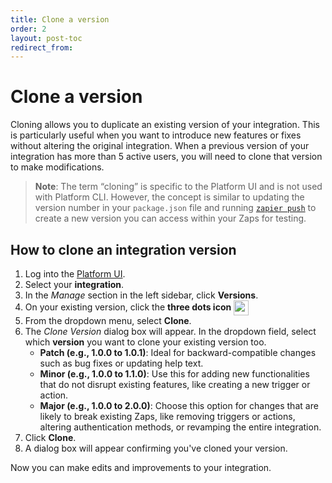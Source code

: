 ```yaml
---
title: Clone a version
order: 2
layout: post-toc
redirect_from: 
---
```


# Clone a version

Cloning allows you to duplicate an existing version of your integration. This is particularly useful when you want to introduce new features or fixes without altering the original integration. When a previous version of your integration has more than 5 active users, you will need to clone that version to make modifications.

> **Note**: The term “cloning” is specific to the Platform UI and is not used with Platform CLI. However, the concept is similar to updating the version number in your `package.json` file and running [`zapier push`](https://github.com/zapier/zapier-platform/blob/main/packages/cli/docs/cli.md#push) to create a new version you can access within your Zaps for testing.


## How to clone an integration version

1. Log into the [Platform UI](https://zapier.com/app/developer).
2. Select your **integration**. 
3. In the _Manage_ section in the left sidebar, click **Versions**.  
4. On your existing version, click the **three dots icon** <img style="vertical-align: middle;" src="https://cdn.zappy.app/7ff6381b55b013ebfc2bdda0e4662676.png" alt="navMoreHoriz icon" width="24">
5. From the dropdown menu, select **Clone**.
6. The *Clone Version* dialog box will appear. In the dropdown field, select which **version** you want to clone your existing version too.
    - **Patch (e.g., 1.0.0 to 1.0.1)**: Ideal for backward-compatible changes such as bug fixes or updating help text.
    - **Minor (e.g., 1.0.0 to 1.1.0)**: Use this for adding new functionalities that do not disrupt existing features, like creating a new trigger or action.
    - **Major (e.g., 1.0.0 to 2.0.0)**: Choose this option for changes that are likely to break existing Zaps, like removing triggers or actions, altering authentication methods, or revamping the entire integration.
7. Click **Clone**.
8. A dialog box will appear confirming you've cloned your version. 

Now you can make edits and improvements to your integration.